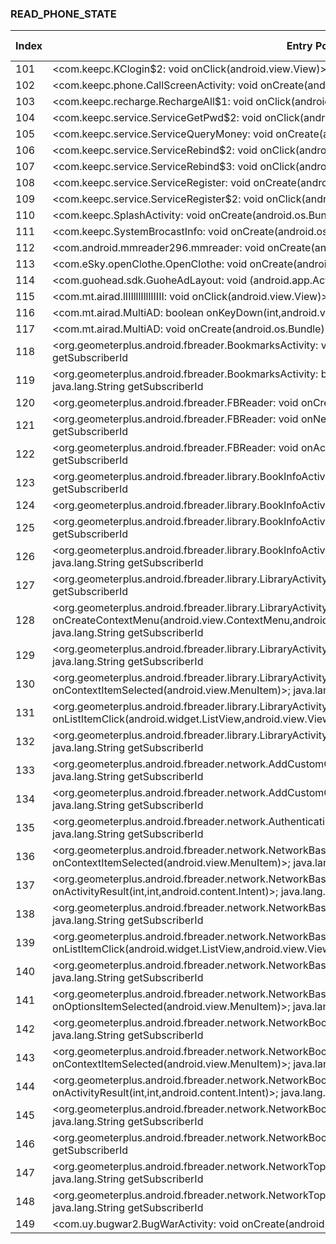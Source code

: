 ### READ_PHONE_STATE
| Index | Entry Point & APIs | Screen shot | Resource id | Label |
| ------------- | ------------- | ------------- |-------------|-------------|
| 101 | <com.keepc.KClogin$2: void onClick(android.view.View)>; java.lang.String getSubscriberId | ![](D:\COSMOS\output\py\Drebin\VirusShare_Android_20130506\VirusShare_d927a8d6e85267d72a5e88d59f99c015\com.keepc.KClogin.png) |  | |
| 102 | <com.keepc.phone.CallScreenActivity: void onCreate(android.os.Bundle)>; java.lang.String getSubscriberId | ![](D:\COSMOS\output\py\Drebin\VirusShare_Android_20130506\VirusShare_d927a8d6e85267d72a5e88d59f99c015\com.keepc.phone.CallScreenActivity.png) |  | |
| 103 | <com.keepc.recharge.RechargeAll$1: void onClick(android.view.View)>; java.lang.String getSubscriberId | ![](D:\COSMOS\output\py\Drebin\VirusShare_Android_20130506\VirusShare_d927a8d6e85267d72a5e88d59f99c015\com.keepc.recharge.RechargeAll.png) |  | |
| 104 | <com.keepc.service.ServiceGetPwd$2: void onClick(android.view.View)>; java.lang.String getSubscriberId | ![](D:\COSMOS\output\py\Drebin\VirusShare_Android_20130506\VirusShare_d927a8d6e85267d72a5e88d59f99c015\com.keepc.service.ServiceGetPwd.png) |  | |
| 105 | <com.keepc.service.ServiceQueryMoney: void onCreate(android.os.Bundle)>; java.lang.String getSubscriberId | ![](D:\COSMOS\output\py\Drebin\VirusShare_Android_20130506\VirusShare_d927a8d6e85267d72a5e88d59f99c015\com.keepc.service.ServiceQueryMoney.png) |  | |
| 106 | <com.keepc.service.ServiceRebind$2: void onClick(android.view.View)>; java.lang.String getSubscriberId | ![](D:\COSMOS\output\py\Drebin\VirusShare_Android_20130506\VirusShare_d927a8d6e85267d72a5e88d59f99c015\com.keepc.service.ServiceRebind.png) |  | |
| 107 | <com.keepc.service.ServiceRebind$3: void onClick(android.view.View)>; java.lang.String getSubscriberId | ![](D:\COSMOS\output\py\Drebin\VirusShare_Android_20130506\VirusShare_d927a8d6e85267d72a5e88d59f99c015\com.keepc.service.ServiceRebind.png) |  | |
| 108 | <com.keepc.service.ServiceRegister: void onCreate(android.os.Bundle)>; java.lang.String getLine1Number | ![](D:\COSMOS\output\py\Drebin\VirusShare_Android_20130506\VirusShare_d927a8d6e85267d72a5e88d59f99c015\com.keepc.service.ServiceRegister.png) |  | |
| 109 | <com.keepc.service.ServiceRegister$2: void onClick(android.view.View)>; java.lang.String getSubscriberId | ![](D:\COSMOS\output\py\Drebin\VirusShare_Android_20130506\VirusShare_d927a8d6e85267d72a5e88d59f99c015\com.keepc.service.ServiceRegister.png) |  | |
| 110 | <com.keepc.SplashActivity: void onCreate(android.os.Bundle)>; java.lang.String getLine1Number | ![](D:\COSMOS\output\py\Drebin\VirusShare_Android_20130506\VirusShare_3dfd9288efd4c44fe904d97496ed093c\com.keepc.SplashActivity.png) |  | |
| 111 | <com.keepc.SystemBrocastInfo: void onCreate(android.os.Bundle)>; java.lang.String getSubscriberId | ![](D:\COSMOS\output\py\Drebin\VirusShare_Android_20130506\VirusShare_d927a8d6e85267d72a5e88d59f99c015\com.keepc.SystemBrocastInfo.png) |  | |
| 112 | <com.android.mmreader296.mmreader: void onCreate(android.os.Bundle)>; java.lang.String getSubscriberId | ![](D:\COSMOS\output\py\Drebin\VirusShare_Android_20130506\VirusShare_045b911a262b21c8d1a068a2a3e643f7\com.android.mmreader296.mmreader.png) |  | |
| 113 | <com.eSky.openClothe.OpenClothe: void onCreate(android.os.Bundle)>; java.lang.String getSubscriberId | ![](D:\COSMOS\output\py\Drebin\VirusShare_Android_20130506\VirusShare_04a8e0d5e7aa22b038afd0866842f51d\com.eSky.openClothe.OpenClothe.png) |  | |
| 114 | <com.guohead.sdk.GuoheAdLayout: void <init>(android.app.Activity)>; void listen | ![](D:\COSMOS\output\py\Drebin\VirusShare_Android_20130506\VirusShare_f4bbdfb4edf87acb3b4a31b883fb12a4\com.colorme.game.zuiaihuluoboo.GameMain.png) |  | |
| 115 | <com.mt.airad.lIIIlllIlllIIIII: void onClick(android.view.View)>; java.lang.String getSubscriberId | ![](D:\COSMOS\output\py\Drebin\VirusShare_Android_20130506\VirusShare_d85ca3b3efdec40b090cce67591160db\com.mt.airad.MultiAD.png) |  | |
| 116 | <com.mt.airad.MultiAD: boolean onKeyDown(int,android.view.KeyEvent)>; java.lang.String getSubscriberId | ![](D:\COSMOS\output\py\Drebin\VirusShare_Android_20130506\VirusShare_fdc770a89014a894efa22bb569c4e822\com.mt.airad.MultiAD.png) |  | |
| 117 | <com.mt.airad.MultiAD: void onCreate(android.os.Bundle)>; java.lang.String getSubscriberId | ![](D:\COSMOS\output\py\Drebin\VirusShare_Android_20130506\VirusShare_fdc770a89014a894efa22bb569c4e822\com.mt.airad.MultiAD.png) |  | |
| 118 | <org.geometerplus.android.fbreader.BookmarksActivity: void onCreate(android.os.Bundle)>; java.lang.String getSubscriberId | ![](D:\COSMOS\output\py\Drebin\VirusShare_Android_20130506\VirusShare_ec98ce98f0ad1f53a44d11ff99e41a21\org.geometerplus.android.fbreader.BookmarksActivity.png) |  | |
| 119 | <org.geometerplus.android.fbreader.BookmarksActivity: boolean onContextItemSelected(android.view.MenuItem)>; java.lang.String getSubscriberId | ![](D:\COSMOS\output\py\Drebin\VirusShare_Android_20130506\VirusShare_ec98ce98f0ad1f53a44d11ff99e41a21\org.geometerplus.android.fbreader.BookmarksActivity.png) |  | |
| 120 | <org.geometerplus.android.fbreader.FBReader: void onCreate(android.os.Bundle)>; java.lang.String getSubscriberId | ![](D:\COSMOS\output\py\Drebin\VirusShare_Android_20130506\VirusShare_ec98ce98f0ad1f53a44d11ff99e41a21\org.geometerplus.android.fbreader.FBReader.png) |  | |
| 121 | <org.geometerplus.android.fbreader.FBReader: void onNewIntent(android.content.Intent)>; java.lang.String getSubscriberId | ![](D:\COSMOS\output\py\Drebin\VirusShare_Android_20130506\VirusShare_ec98ce98f0ad1f53a44d11ff99e41a21\org.geometerplus.android.fbreader.FBReader.png) |  | |
| 122 | <org.geometerplus.android.fbreader.FBReader: void onActivityResult(int,int,android.content.Intent)>; java.lang.String getSubscriberId | ![](D:\COSMOS\output\py\Drebin\VirusShare_Android_20130506\VirusShare_ec98ce98f0ad1f53a44d11ff99e41a21\org.geometerplus.android.fbreader.FBReader.png) |  | |
| 123 | <org.geometerplus.android.fbreader.library.BookInfoActivity$3: void onClick(android.view.View)>; java.lang.String getSubscriberId | ![](D:\COSMOS\output\py\Drebin\VirusShare_Android_20130506\VirusShare_694789604cb7bd6640fc0d87eaffba1b\org.geometerplus.android.fbreader.library.BookInfoActivity.png) |  | |
| 124 | <org.geometerplus.android.fbreader.library.BookInfoActivity: void onStart()>; java.lang.String getSubscriberId | ![](D:\COSMOS\output\py\Drebin\VirusShare_Android_20130506\VirusShare_694789604cb7bd6640fc0d87eaffba1b\org.geometerplus.android.fbreader.library.BookInfoActivity.png) |  | |
| 125 | <org.geometerplus.android.fbreader.library.BookInfoActivity: void onCreate(android.os.Bundle)>; java.lang.String getSubscriberId | ![](D:\COSMOS\output\py\Drebin\VirusShare_Android_20130506\VirusShare_694789604cb7bd6640fc0d87eaffba1b\org.geometerplus.android.fbreader.library.BookInfoActivity.png) |  | |
| 126 | <org.geometerplus.android.fbreader.library.BookInfoActivity: void onActivityResult(int,int,android.content.Intent)>; java.lang.String getSubscriberId | ![](D:\COSMOS\output\py\Drebin\VirusShare_Android_20130506\VirusShare_694789604cb7bd6640fc0d87eaffba1b\org.geometerplus.android.fbreader.library.BookInfoActivity.png) |  | |
| 127 | <org.geometerplus.android.fbreader.library.LibraryActivity: void onCreate(android.os.Bundle)>; java.lang.String getSubscriberId | ![](D:\COSMOS\output\py\Drebin\VirusShare_Android_20130506\VirusShare_694789604cb7bd6640fc0d87eaffba1b\org.geometerplus.android.fbreader.library.LibraryActivity.png) |  | |
| 128 | <org.geometerplus.android.fbreader.library.LibraryActivity: void onCreateContextMenu(android.view.ContextMenu,android.view.View,android.view.ContextMenu$ContextMenuInfo)>; java.lang.String getSubscriberId | ![](D:\COSMOS\output\py\Drebin\VirusShare_Android_20130506\VirusShare_694789604cb7bd6640fc0d87eaffba1b\org.geometerplus.android.fbreader.library.LibraryActivity.png) |  | |
| 129 | <org.geometerplus.android.fbreader.library.LibraryActivity: void onNewIntent(android.content.Intent)>; java.lang.String getSubscriberId | ![](D:\COSMOS\output\py\Drebin\VirusShare_Android_20130506\VirusShare_694789604cb7bd6640fc0d87eaffba1b\org.geometerplus.android.fbreader.library.LibraryActivity.png) |  | |
| 130 | <org.geometerplus.android.fbreader.library.LibraryActivity: boolean onContextItemSelected(android.view.MenuItem)>; java.lang.String getSubscriberId | ![](D:\COSMOS\output\py\Drebin\VirusShare_Android_20130506\VirusShare_694789604cb7bd6640fc0d87eaffba1b\org.geometerplus.android.fbreader.library.LibraryActivity.png) |  | |
| 131 | <org.geometerplus.android.fbreader.library.LibraryActivity: void onListItemClick(android.widget.ListView,android.view.View,int,long)>; java.lang.String getSubscriberId | ![](D:\COSMOS\output\py\Drebin\VirusShare_Android_20130506\VirusShare_694789604cb7bd6640fc0d87eaffba1b\org.geometerplus.android.fbreader.library.LibraryActivity.png) |  | |
| 132 | <org.geometerplus.android.fbreader.library.LibraryActivity: void onActivityResult(int,int,android.content.Intent)>; java.lang.String getSubscriberId | ![](D:\COSMOS\output\py\Drebin\VirusShare_Android_20130506\VirusShare_694789604cb7bd6640fc0d87eaffba1b\org.geometerplus.android.fbreader.library.LibraryActivity.png) |  | |
| 133 | <org.geometerplus.android.fbreader.network.AddCustomCatalogActivity$1: void onClick(android.view.View)>; java.lang.String getSubscriberId | ![](D:\COSMOS\output\py\Drebin\VirusShare_Android_20130506\VirusShare_ec98ce98f0ad1f53a44d11ff99e41a21\org.geometerplus.android.fbreader.network.AddCustomCatalogActivity.png) |  | |
| 134 | <org.geometerplus.android.fbreader.network.AddCustomCatalogActivity: void onCreate(android.os.Bundle)>; java.lang.String getSubscriberId | ![](D:\COSMOS\output\py\Drebin\VirusShare_Android_20130506\VirusShare_ec98ce98f0ad1f53a44d11ff99e41a21\org.geometerplus.android.fbreader.network.AddCustomCatalogActivity.png) |  | |
| 135 | <org.geometerplus.android.fbreader.network.AuthenticationActivity: void onCreate(android.os.Bundle)>; java.lang.String getSubscriberId | ![](D:\COSMOS\output\py\Drebin\VirusShare_Android_20130506\VirusShare_ec98ce98f0ad1f53a44d11ff99e41a21\org.geometerplus.android.fbreader.network.AuthenticationActivity.png) |  | |
| 136 | <org.geometerplus.android.fbreader.network.NetworkBaseActivity: boolean onContextItemSelected(android.view.MenuItem)>; java.lang.String getSubscriberId | ![](D:\COSMOS\output\py\Drebin\VirusShare_Android_20130506\VirusShare_694789604cb7bd6640fc0d87eaffba1b\org.geometerplus.android.fbreader.network.NetworkBaseActivity.png) |  | |
| 137 | <org.geometerplus.android.fbreader.network.NetworkBaseActivity: void onActivityResult(int,int,android.content.Intent)>; java.lang.String getSubscriberId | ![](D:\COSMOS\output\py\Drebin\VirusShare_Android_20130506\VirusShare_694789604cb7bd6640fc0d87eaffba1b\org.geometerplus.android.fbreader.network.NetworkBaseActivity.png) |  | |
| 138 | <org.geometerplus.android.fbreader.network.NetworkBaseActivity: void onCreate(android.os.Bundle)>; java.lang.String getSubscriberId | ![](D:\COSMOS\output\py\Drebin\VirusShare_Android_20130506\VirusShare_694789604cb7bd6640fc0d87eaffba1b\org.geometerplus.android.fbreader.network.NetworkBaseActivity.png) |  | |
| 139 | <org.geometerplus.android.fbreader.network.NetworkBaseActivity: void onListItemClick(android.widget.ListView,android.view.View,int,long)>; java.lang.String getSubscriberId | ![](D:\COSMOS\output\py\Drebin\VirusShare_Android_20130506\VirusShare_694789604cb7bd6640fc0d87eaffba1b\org.geometerplus.android.fbreader.network.NetworkBaseActivity.png) |  | |
| 140 | <org.geometerplus.android.fbreader.network.NetworkBaseActivity: boolean onKeyDown(int,android.view.KeyEvent)>; java.lang.String getSubscriberId | ![](D:\COSMOS\output\py\Drebin\VirusShare_Android_20130506\VirusShare_694789604cb7bd6640fc0d87eaffba1b\org.geometerplus.android.fbreader.network.NetworkBaseActivity.png) |  | |
| 141 | <org.geometerplus.android.fbreader.network.NetworkBaseActivity: boolean onOptionsItemSelected(android.view.MenuItem)>; java.lang.String getSubscriberId | ![](D:\COSMOS\output\py\Drebin\VirusShare_Android_20130506\VirusShare_694789604cb7bd6640fc0d87eaffba1b\org.geometerplus.android.fbreader.network.NetworkBaseActivity.png) |  | |
| 142 | <org.geometerplus.android.fbreader.network.NetworkBookInfoActivity$1: void onClick(android.view.View)>; java.lang.String getSubscriberId | ![](D:\COSMOS\output\py\Drebin\VirusShare_Android_20130506\VirusShare_ec98ce98f0ad1f53a44d11ff99e41a21\org.geometerplus.android.fbreader.network.NetworkBookInfoActivity.png) |  | |
| 143 | <org.geometerplus.android.fbreader.network.NetworkBookInfoActivity: boolean onContextItemSelected(android.view.MenuItem)>; java.lang.String getSubscriberId | ![](D:\COSMOS\output\py\Drebin\VirusShare_Android_20130506\VirusShare_ec98ce98f0ad1f53a44d11ff99e41a21\org.geometerplus.android.fbreader.network.NetworkBookInfoActivity.png) |  | |
| 144 | <org.geometerplus.android.fbreader.network.NetworkBookInfoActivity: void onActivityResult(int,int,android.content.Intent)>; java.lang.String getSubscriberId | ![](D:\COSMOS\output\py\Drebin\VirusShare_Android_20130506\VirusShare_ec98ce98f0ad1f53a44d11ff99e41a21\org.geometerplus.android.fbreader.network.NetworkBookInfoActivity.png) |  | |
| 145 | <org.geometerplus.android.fbreader.network.NetworkBookInfoActivity$3: void onClick(android.view.View)>; java.lang.String getSubscriberId | ![](D:\COSMOS\output\py\Drebin\VirusShare_Android_20130506\VirusShare_ec98ce98f0ad1f53a44d11ff99e41a21\org.geometerplus.android.fbreader.network.NetworkBookInfoActivity.png) |  | |
| 146 | <org.geometerplus.android.fbreader.network.NetworkBookInfoActivity: void onResume()>; java.lang.String getSubscriberId | ![](D:\COSMOS\output\py\Drebin\VirusShare_Android_20130506\VirusShare_ec98ce98f0ad1f53a44d11ff99e41a21\org.geometerplus.android.fbreader.network.NetworkBookInfoActivity.png) |  | |
| 147 | <org.geometerplus.android.fbreader.network.NetworkTopLevelActivity: void onCreate(android.os.Bundle)>; java.lang.String getSubscriberId | ![](D:\COSMOS\output\py\Drebin\VirusShare_Android_20130506\VirusShare_694789604cb7bd6640fc0d87eaffba1b\org.geometerplus.android.fbreader.network.NetworkTopLevelActivity.png) |  | |
| 148 | <org.geometerplus.android.fbreader.network.NetworkTopLevelActivity: void onNewIntent(android.content.Intent)>; java.lang.String getSubscriberId | ![](D:\COSMOS\output\py\Drebin\VirusShare_Android_20130506\VirusShare_694789604cb7bd6640fc0d87eaffba1b\org.geometerplus.android.fbreader.network.NetworkTopLevelActivity.png) |  | |
| 149 | <com.uy.bugwar2.BugWarActivity: void onCreate(android.os.Bundle)>; java.lang.String getSubscriberId | ![](D:\COSMOS\output\py\Drebin\VirusShare_Android_20130506\VirusShare_0546d630670cccaf68307d0f8b8370d8\com.uy.bugwar2.BugWarActivity.png) |  | |
